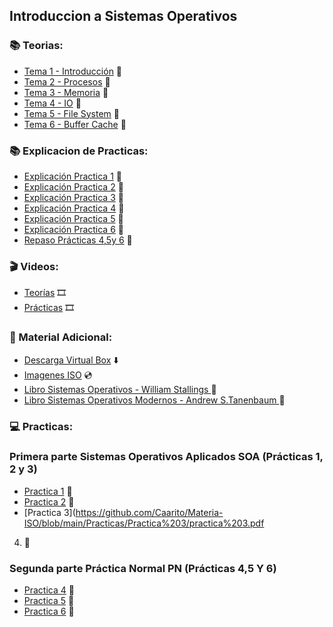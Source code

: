 ## Introduccion a Sistemas Operativos

### :books: Teorias:
* [Tema 1 - Introducción](https://github.com/Caarito/Materia-ISO/blob/main/Teorias/Tema%201%20-%20Introducci%C3%B3n%20.pdf) :open_book:
* [Tema 2 - Procesos](https://github.com/Caarito/Materia-ISO/blob/main/Teorias/Tema%202%20-%20Procesos%20.pdf) :open_book:
* [Tema 3 - Memoria](https://github.com/Caarito/Materia-ISO/blob/main/Teorias/Tema%203%20-%20Memoria%20.pdf) :open_book:
* [Tema 4 - IO](https://github.com/Caarito/Materia-ISO/blob/main/Teorias/Tema%204%20-%20IO.pdf) :open_book:
* [Tema 5 - File System](https://github.com/Caarito/Materia-ISO/blob/main/Teorias/Tema%205%20-%20FileSystem.pdf
) :open_book:
* [Tema 6 - Buffer Cache](https://github.com/Caarito/Materia-ISO/blob/main/Teorias/Tema%206%20-%20Buffer%20Cache.pdf) :open_book:

### :books: Explicacion de Practicas:
* [Explicación Practica 1](https://github.com/Caarito/Materia-ISO/blob/main/Teorias/Explicaci%C3%B3n%20de%20Practicas/Explicacio%CC%81n%20pra%CC%81ctica%201.pdf
) :open_book:
* [Explicación Practica 2](https://github.com/Caarito/Materia-ISO/blob/main/Teorias/Explicaci%C3%B3n%20de%20Practicas/Explicacio%CC%81n%20practica%202.pdf
) :open_book:
* [Explicación Practica 3](https://github.com/Caarito/Materia-ISO/blob/main/Teorias/Explicaci%C3%B3n%20de%20Practicas/Explicacio%CC%81n%20pra%CC%81ctica%203.pdf
) :open_book:
* [Explicación Practica 4](https://github.com/Caarito/Materia-ISO/blob/main/Teorias/Explicaci%C3%B3n%20de%20Practicas/Explicacio%CC%81n%20pra%CC%81ctica%204.pdf
) :open_book:
* [Explicación Practica 5](https://github.com/Caarito/Materia-ISO/blob/main/Teorias/Explicaci%C3%B3n%20de%20Practicas/Explicacio%CC%81n%20pra%CC%81ctica%205.pdf
) :open_book:
* [Explicación Practica 6](https://github.com/Caarito/Materia-ISO/blob/main/Teorias/Explicaci%C3%B3n%20de%20Practicas/Explicacio%CC%81n%20pra%CC%81ctica%206.pdf) :open_book:
* [Repaso Prácticas 4,5y 6](https://github.com/Caarito/Materia-ISO/blob/main/Teorias/Explicaci%C3%B3n%20de%20Practicas/Repaso%20P4%2C%20P5%20y%20P6.pdf) :open_book:



### :clapper: Videos:
* [Teorías](https://www.youtube.com/playlist?list=PL3a_0yafSm3jqtnNdrsTGUcD7zRm21AqP) :film_strip:
* [Prácticas]() :film_strip:

### :round_pushpin: Material Adicional:
  * [Descarga Virtual Box](https://www.virtualbox.org/) :arrow_down:
  * [Imagenes ISO](https://github.com/Caarito/Materia-ISO/tree/main/Practicas/Imagenes%20ISO) :cd:
  * [Libro Sistemas Operativos - William Stallings
](https://github.com/Caarito/Materia-ISO/blob/main/Teorias/Libros/Sistemas%20Operativos%20-%20William%20Stallings.pdf
):closed_book:
 * [Libro Sistemas Operativos Modernos - Andrew S.Tanenbaum
](https://github.com/Caarito/Materia-ISO/blob/main/Teorias/Libros/Sistemas%20Operativos%20Modernos%20-%20Andrew%20S.Tanenbaum.pdf
):closed_book:

 
 ### 💻 Practicas:

### Primera parte Sistemas Operativos Aplicados SOA (Prácticas 1, 2 y 3)

* [Practica 1](https://github.com/Caarito/Materia-ISO/blob/main/Practicas/Practica%201/Practica1.pdf) :page_facing_up:
* [Practica 2](https://github.com/Caarito/Materia-ISO/blob/main/Practicas/Practica%202/Practica%202%20.pdf) :page_facing_up:
* [Practica 3](https://github.com/Caarito/Materia-ISO/blob/main/Practicas/Practica%203/practica%203.pdf
4) :page_facing_up:


### Segunda parte Práctica Normal PN (Prácticas 4,5 Y 6)

* [Practica 4](https://github.com/Caarito/Materia-ISO/blob/main/Practicas/Practica%204/Practica%204.pdf) :page_facing_up:
* [Practica 5](https://github.com/Caarito/Materia-ISO/blob/main/Practicas/Practica%205/Pra%CC%81ctica%205.pdf) :page_facing_up:
* [Practica 6](https://github.com/Caarito/Materia-ISO/blob/main/Practicas/Practica%206/practica%206.pdf) :page_facing_up:
